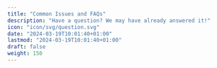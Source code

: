 ```yaml
---
title: "Common Issues and FAQs"
description: "Have a question? We may have already answered it!"
icon: "icon/svg/question.svg"
date: "2024-03-19T10:01:40+01:00"
lastmod: "2024-03-19T10:01:40+01:00"
draft: false
weight: 150
---
```



